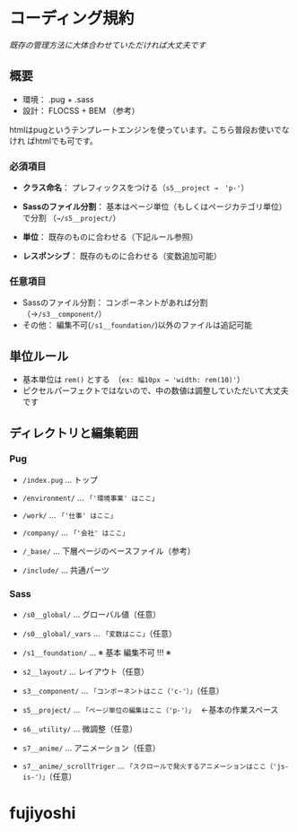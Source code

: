# コーディング規約

*既存の管理方法に大体合わせていただければ大丈夫です*

## 概要


- 環境： .pug + .sass
- 設計： FLOCSS + BEM （参考）

htmlはpugというテンプレートエンジンを使っています。こちら普段お使いでなけれ ばhtmlでも可です。

### 必須項目

- **クラス命名**： プレフィックスをつける（`s5__project →　'p-'`）

- **Sassのファイル分割**： 基本はページ単位（もしくはページカテゴリ単位）で分割 （`→/s5__project/`）
- **単位**： 既存のものに合わせる（下記ルール参照）
- **レスポンシブ**： 既存のものに合わせる（変数追加可能）


### 任意項目
- Sassのファイル分割： コンポーネントがあれば分割 （→`/s3__component/`）
- その他： 編集不可(`/s1__foundation/`)以外のファイルは追記可能


## 単位ルール

- 基本単位は `rem()` とする　（`ex: 幅10px → 'width: rem(10)'`）
- ピクセルパーフェクトではないので、中の数値は調整していただいて大丈夫です


## ディレクトリと編集範囲

### Pug

- `/index.pug` … トップ
- `/environment/` … `「'環境事業' はここ」`
- `/work/` … `「'仕事' はここ」`
- `/company/` … `「'会社' はここ」`

- `/_base/` … 下層ページのベースファイル（参考）
- `/include/` … 共通パーツ

### Sass

- `/s0__global/` … グローバル値（任意）
- `/s0__global/_vars` … `「変数はここ」`（任意）

- `/s1__foundation/` … ※ 基本 編集不可 !!! ※

- `s2__layout/` … レイアウト（任意）

- `s3__component/` … `「コンポーネントはここ（'c-'）」`（任意）

- `s5__project/` … `「ページ単位の編集はここ（'p-'）」 ` ←基本の作業スペース

- `s6__utility/` … 微調整（任意）

- `s7__anime/` … アニメーション（任意）
- `s7__anime/_scrollTriger` … `「スクロールで発火するアニメーションはここ（'js- is-'）」`（任意）

# fujiyoshi
